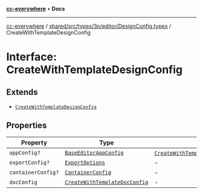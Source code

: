 [**cc-everywhere**](../../../../../../../index.md) • **Docs**

***

[cc-everywhere](../../../../../../../index.md) / [shared/src/types/3p/editor/DesignConfig.types](../index.md) / CreateWithTemplateDesignConfig

# Interface: CreateWithTemplateDesignConfig

## Extends

- [`CreateWithTemplateDesignConfig`](../../../../editor/DesignConfig.types/interfaces/CreateWithTemplateDesignConfig.md)

## Properties

| Property | Type | Overrides | Inherited from |
| ------ | ------ | ------ | ------ |
| `appConfig?` | [`BaseEditorAppConfig`](../../../../editor/AppConfig.types/interfaces/BaseEditorAppConfig.md) | [`CreateWithTemplateDesignConfig`](../../../../editor/DesignConfig.types/interfaces/CreateWithTemplateDesignConfig.md).`appConfig` | - |
| `exportConfig?` | [`ExportOptions`](../../../../ExportConfig.types/type-aliases/ExportOptions.md) | - | [`CreateWithTemplateDesignConfig`](../../../../editor/DesignConfig.types/interfaces/CreateWithTemplateDesignConfig.md).`exportConfig` |
| `containerConfig?` | [`ContainerConfig`](../../../../ContainerConfig.types/type-aliases/ContainerConfig.md) | - | [`CreateWithTemplateDesignConfig`](../../../../editor/DesignConfig.types/interfaces/CreateWithTemplateDesignConfig.md).`containerConfig` |
| `docConfig` | [`CreateWithTemplateDocConfig`](../../../../editor/DocConfig.types/interfaces/CreateWithTemplateDocConfig.md) | - | [`CreateWithTemplateDesignConfig`](../../../../editor/DesignConfig.types/interfaces/CreateWithTemplateDesignConfig.md).`docConfig` |
